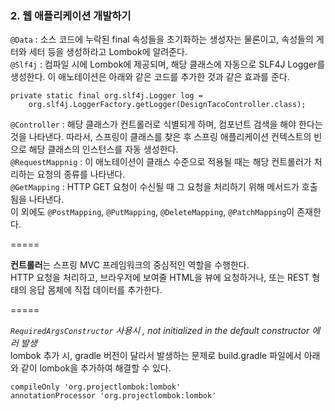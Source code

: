 ### 2. 웹 애플리케이션 개발하기
```@Data``` : 소스 코드에 누락된 final 속성들을 초기화하는 생성자는 물론이고, 속성들의 게터와 세터 등을 생성하라고 Lombok에 알려준다.  
```@Slf4j``` : 컴파일 시에 Lombok에 제공되며, 해당 클래스에 자동으로 SLF4J Logger를 생성한다. 이 애노테이션은 아래와 같은 코드를 추가한 것과 같은 효과를 준다.  
```
private static final org.slf4j.Logger log = 
    org.slf4j.LoggerFactory.getLogger(DesignTacoController.class);
```
  
```@Controller``` : 해당 클래스가 컨트롤러로 식별되게 하며, 컴포넌트 검색을 해야 한다는 것을 나타낸다. 따라서, 스프링이 클래스를 찾은 후 스프링 애플리케이션 컨텍스트의 빈으로 해당 클래스의 인스턴스를 자동 생성한다.  
```@RequestMappnig``` : 이 애노테이션이 클래스 수준으로 적용될 때는 해당 컨트롤러가 처리하는 요청의 종류를 나타낸다.  
```@GetMapping``` : HTTP GET 요청이 수신될 때 그 요청을 처리하기 위해 메서드가 호출됨을 나타낸다.  
이 외에도 ```@PostMapping```, ```@PutMapping```, ```@DeleteMapping```, ```@PatchMapping```이 존재한다.


=====  

**컨트롤러**는 스프링 MVC 프레임워크의 중심적인 역할을 수행한다.  
HTTP 요청을 처리하고, 브라우저에 보여줄 HTML을 뷰에 요청하거나, 또는 REST 형태의 응답 몸체에 직접 데이터를 추가한다.

=====

*```RequiredArgsConstructor``` 사용시 , not initialized in the default constructor 에러 발생*  
lombok 추가 시, gradle 버전이 달라서 발생하는 문제로 build.gradle 파일에서 아래와 같이 lombok을 추가하여 해결할 수 있다.
```
compileOnly 'org.projectlombok:lombok'
annotationProcessor 'org.projectlombok:lombok'
```